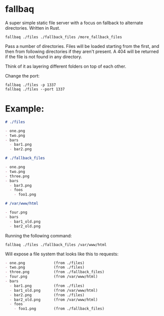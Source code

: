 # fallbaq

A super simple static file server with a focus on fallback to alternate directories. Written in Rust.

```
fallbaq ./files ./fallback_files /more_fallback_files
```

Pass a number of directories. Files will be loaded starting from the first, and then from following directories if they aren't present. A 404 will be returned if the file is not found in any directory.

Think of it as layering different folders on top of each other.

Change the port:

```
fallbaq ./files -p 1337
fallbaq ./files --port 1337
```

# Example:

```markdown
# ./files

- one.png
- two.png
- bars
  - bar1.png
  - bar2.png

# ./fallback_files

- one.png
- two.png
- three.png
- bars
  - bar3.png
  - foos
    - foo1.png

# /var/www/html

- four.png
- bars
  - bar1_old.png
  - bar2_old.png
```

Running the following command:

```
fallbaq ./files ./fallback_files /var/www/html
```

Will expose a file system that looks like this to requests:

<!-- prettier-ignore-start -->
```markdown
- one.png             (from ./files)
- two.png             (from ./files)
- three.png           (from ./fallback_files)
- four.png            (from /var/www/html)
- bars                
  - bar1.png          (from ./files)
  - bar1_old.png      (from /var/www/html)
  - bar2.png          (from ./files)
  - bar2_old.png      (from /var/www/html)
  - foos
    - foo1.png        (from ./fallback_files)
```
<!-- prettier-ignore-end -->
